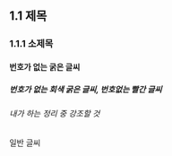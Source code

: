 ## 1.1 제목

### 1.1.1 소제목

#### 번호가 없는 굵은 글씨

##### 번호가 없는 회색 굵은 글씨, 번호없는 빨간 글씨

###### 내가 하는 정리 중 강조할 것

일반 글씨  